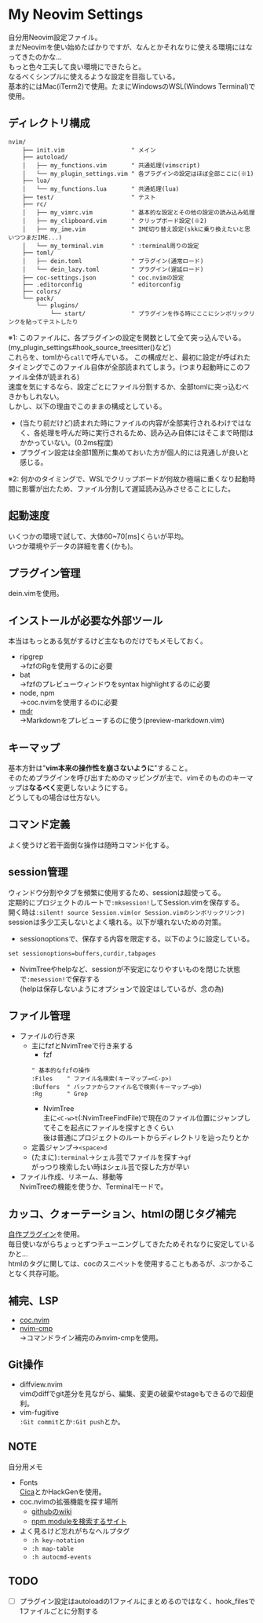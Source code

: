 # My Neovim Settings
自分用Neovim設定ファイル。  
まだNeovimを使い始めたばかりですが、なんとかそれなりに使える環境にはなってきたのかな...  
もっと色々工夫して良い環境にできたらと。  
なるべくシンプルに使えるような設定を目指している。  
基本的にはMac(iTerm2)で使用。たまにWindowsのWSL(Windows Terminal)で使用。  

## ディレクトリ構成
```
nvim/
    ├── init.vim                   " メイン
    ├── autoload/
    │   ├── my_functions.vim       " 共通処理(vimscript)
    │   └── my_plugin_settings.vim " 各プラグインの設定はほぼ全部ここに(※1)
    ├── lua/
    │   └── my_functions.lua       " 共通処理(lua)
    ├── test/                      " テスト
    ├── rc/
    │   ├── my_vimrc.vim           " 基本的な設定とその他の設定の読み込み処理
    │   ├── my_clipboard.vim       " クリップボード設定(※2)
    │   ├── my_ime.vim             " IME切り替え設定(skkに乗り換えたいと思いつつまだIME...)
    │   └── my_terminal.vim        " :terminal周りの設定
    ├── toml/
    │   ├── dein.toml              " プラグイン(通常ロード)
    │   └── dein_lazy.toml         " プラグイン(遅延ロード)
    ├── coc-settings.json          " coc.nvimの設定
    ├── .editorconfig              " editorconfig
    ├── colors/
    └── pack/
        └── plugins/
            └── start/             " プラグインを作る時にここにシンボリックリンクを貼ってテストしたり
```
※1: このファイルに、各プラグインの設定を関数として全て突っ込んでいる。(my_plugin_settings#hook_source_treesitter()など)  
これらを、tomlから`call`で呼んでいる。
この構成だと、最初に設定が呼ばれたタイミングでこのファイル自体が全部読まれてしまう。(つまり起動時にこのファイル全体が読まれる)  
速度を気にするなら、設定ごとにファイル分割するか、全部tomlに突っ込むべきかもしれない。  
しかし、以下の理由でこのままの構成としている。
- (当たり前だけど)読まれた時にファイルの内容が全部実行されるわけではなく、各処理を呼んだ時に実行されるため、読み込み自体にはそこまで時間はかかっていない。(0.2ms程度)
- プラグイン設定は全部1箇所に集めておいた方が個人的には見通しが良いと感じる。

※2: 何かのタイミングで、WSLでクリップボードが何故か極端に重くなり起動時間に影響が出たため、ファイル分割して遅延読み込みさせることにした。

## 起動速度
いくつかの環境で試して、大体60~70[ms]くらいが平均。  
いつか環境やデータの詳細を書く(かも)。

## プラグイン管理
dein.vimを使用。

## インストールが必要な外部ツール
本当はもっとある気がするけど主なものだけでもメモしておく。
- ripgrep  
→fzfのRgを使用するのに必要
- bat  
→fzfのプレビューウィンドウをsyntax highlightするのに必要
- node, npm  
→coc.nvimを使用するのに必要
- [mdr](https://github.com/MichaelMure/mdr)  
→Markdownをプレビューするのに使う(preview-markdown.vim)

## キーマップ
基本方針は"**vim本来の操作性を崩さないように**"すること。  
そのためプラグインを呼び出すためのマッピングが主で、vimそのもののキーマップは**なるべく**変更しないようにする。  
どうしてもの場合は仕方ない。

## コマンド定義
よく使うけど若干面倒な操作は随時コマンド化する。  


## session管理
ウィンドウ分割やタブを頻繁に使用するため、sessionは超使ってる。  
定期的にプロジェクトのルートで`:mksession!`してSession.vimを保存する。  
開く時は`:silent! source Session.vim(or Session.vimのシンボリックリンク)`  
sessionは多少工夫しないとよく壊れる。以下が壊れないための対策。
- sessionoptionsで、保存する内容を限定する。以下のように設定している。
```vim
set sessionoptions=buffers,curdir,tabpages
```
- NvimTreeやhelpなど、sessionが不安定になりやすいものを閉じた状態で`:mesession!`で保存する  
(helpは保存しないようにオプションで設定はしているが、念の為)

## ファイル管理
- ファイルの行き来
  - 主にfzfとNvimTreeで行き来する
    - fzf
    ```vim
    " 基本的なfzfの操作
    :Files    " ファイル名検索(キーマップ→<C-p>)
    :Buffers  " バッファからファイル名で検索(キーマップ→gb)
    :Rg       " Grep
    ```
    - NvimTree  
    主に`<C-w>t`(:NvimTreeFindFile)で現在のファイル位置にジャンプしてそこを起点にファイルを探すときくらい  
    後は普通にプロジェクトのルートからディレクトリを辿ったりとか
  - 定義ジャンプ→`<space>d`
  - (たまに)`:terminal`→シェル芸でファイルを探す→`gf`  
  がっつり検索したい時はシェル芸で探した方が早い
- ファイル作成、リネーム、移動等  
NvimTreeの機能を使うか、Terminalモードで。

## カッコ、クォーテーション、htmlの閉じタグ補完
[自作プラグイン](https://github.com/ukiuki-engineer/vim-autoclose)を使用。  
毎日使いながらちょっとずつチューニングしてきたためそれなりに安定しているかと...  
htmlのタグに関しては、cocのスニペットを使用することもあるが、ぶつかることなく共存可能。

## 補完、LSP
- [coc.nvim](https://github.com/neoclide/coc.nvim)
- [nvim-cmp](https://github.com/hrsh7th/nvim-cmp)  
→コマンドライン補完のみnvim-cmpを使用。

## Git操作
- diffview.nvim  
vimのdiffでgit差分を見ながら、編集、変更の破棄やstageもできるので超便利。  
- vim-fugitive  
`:Git commit`とか`:Git push`とか。

## NOTE
自分用メモ
- Fonts  
[Cica](https://github.com/miiton/Cica/releases/download/v5.0.3/Cica_v5.0.3.zip)とかHackGenを使用。
- coc.nvimの拡張機能を探す場所
  - [githubのwiki](https://github.com/neoclide/coc.nvim/wiki/Using-coc-extensions#implemented-coc-extensions)
  - [npm moduleを検索するサイト](https://www.npmjs.com/search?q=keywords%3Acoc.nvim)
- よく見るけど忘れがちなヘルプタグ
  - `:h key-notation`
  - `:h map-table`
  - `:h autocmd-events`

## TODO
- [ ] プラグイン設定はautoloadの1ファイルにまとめるのではなく、hook_filesで1ファイルごとに分割する
